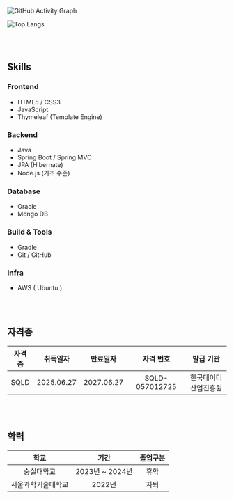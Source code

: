 <!--### 안녕하세요

#### ![Typing SVG](https://readme-typing-svg.herokuapp.com?font=Fira+Code&size=18&pause=1000&color=E0DACF&center=false&vCenter=false&width=435&lines=송효준입니다;FullStack💻)-->

![GitHub Activity Graph](https://github-readme-activity-graph.vercel.app/graph?username=songhyojun0228&bg_color=E0DACF&color=1B2028&line=9C3B40&point=9C3B40&area=true&hide_border=true)

![Top Langs](https://github-readme-stats.vercel.app/api/top-langs/?username=songhyojun0228&layout=compact&theme=tokyonight)

<!--![JavaScript](https://img.shields.io/badge/JavaScript-F7DF1E?style=for-the-badge&logo=javascript&logoColor=black)
 ![Node.js](https://img.shields.io/badge/Node.js-339933?style=for-the-badge&logo=nodedotjs&logoColor=white) -->

<br><br>

## Skills

### Frontend
- HTML5 / CSS3
- JavaScript
- Thymeleaf (Template Engine)

### Backend
- Java
- Spring Boot / Spring MVC
- JPA (Hibernate)
- Node.js (기초 수준)

### Database
- Oracle
- Mongo DB

### Build & Tools
- Gradle
- Git / GitHub

### Infra
- AWS ( Ubuntu )
  
<br><br>

## 자격증
| 자격증 | 취득일자 | 만료일자 | 자격 번호 | 발급 기관 |
|:-:|:-:|:-:|:-:|:-:|
| SQLD | 2025.06.27 | 2027.06.27 | SQLD-057012725 | 한국데이터산업진흥원 |

<br><br>

## 학력
| 학교 | 기간 | 졸업구분 |
|:-:|:-:|:-:|
| 숭실대학교 | 2023년 ~ 2024년 | 휴학 |
| 서울과학기술대학교 | 2022년 | 자퇴 |
